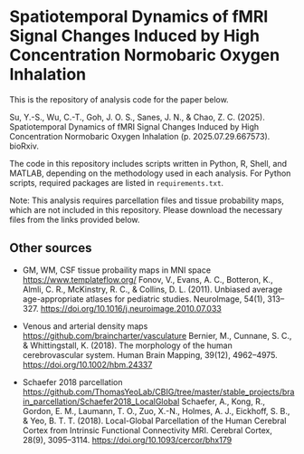 # Spatiotemporal Dynamics of fMRI Signal Changes Induced by High Concentration Normobaric Oxygen Inhalation

This is the repository of analysis code for the paper below.

Su, Y.-S., Wu, C.-T., Goh, J. O. S., Sanes, J. N., & Chao, Z. C. (2025). Spatiotemporal Dynamics of fMRI Signal Changes Induced by High Concentration Normobaric Oxygen Inhalation (p. 2025.07.29.667573). bioRxiv.

The code in this repository includes scripts written in Python, R, Shell, and MATLAB, depending on the methodology used in each analysis.
For Python scripts, required packages are listed in `requirements.txt`.

Note: This analysis requires parcellation files and tissue probability maps, which are not included in this repository. Please download the necessary files from the links provided below.

## Other sources
- GM, WM, CSF tissue probaility maps in MNI space
https://www.templateflow.org/
Fonov, V., Evans, A. C., Botteron, K., Almli, C. R., McKinstry, R. C., & Collins, D. L. (2011). Unbiased average age-appropriate atlases for pediatric studies. NeuroImage, 54(1), 313–327. https://doi.org/10.1016/j.neuroimage.2010.07.033

- Venous and arterial density maps
https://github.com/braincharter/vasculature
Bernier, M., Cunnane, S. C., & Whittingstall, K. (2018). The morphology of the human cerebrovascular system. Human Brain Mapping, 39(12), 4962–4975. https://doi.org/10.1002/hbm.24337

- Schaefer 2018 parcellation
https://github.com/ThomasYeoLab/CBIG/tree/master/stable_projects/brain_parcellation/Schaefer2018_LocalGlobal
Schaefer, A., Kong, R., Gordon, E. M., Laumann, T. O., Zuo, X.-N., Holmes, A. J., Eickhoff, S. B., & Yeo, B. T. T. (2018). Local-Global Parcellation of the Human Cerebral Cortex from Intrinsic Functional Connectivity MRI. Cerebral Cortex, 28(9), 3095–3114. https://doi.org/10.1093/cercor/bhx179
